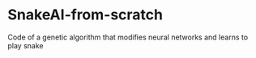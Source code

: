# SnakeAI-from-scratch
Code of a genetic algorithm that modifies neural networks and learns to play snake
